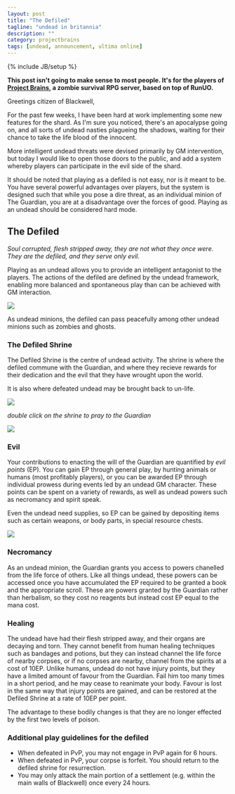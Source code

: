 ```yaml
---
layout: post
title: "The Defiled"
tagline: "undead in britannia"
description: ""
category: projectbrains
tags: [undead, announcement, ultima online]
---
```

{% include JB/setup %}

**This post isn't going to make sense to most people. It's for the players of [Project Brains](https://github.com/jsrn/ZUOmbies), a zombie survival RPG server, based on top of RunUO.**

Greetings citizen of Blackwell,

For the past few weeks, I have been hard at work implementing some new features for the shard. As I'm sure you noticed, there's an apocalypse going on, and all sorts of undead nasties plagueing the shadows, waiting for their chance to take the life blood of the innocent.

More intelligent undead threats were devised primarily by GM intervention, but today I would like to open those doors to the public, and add a system whereby players can participate in the evil side of the shard.

It should be noted that playing as a defiled is not easy, nor is it meant to be. You have several powerful advantages over players, but the system is designed such that while you pose a dire threat, as an individual minion of The Guardian, you are at a disadvantage over the forces of good. Playing as an undead should be considered hard mode.

## The Defiled

*Soul corrupted, flesh stripped away, they are not what they once were. They are the defiled, and they serve only evil.*

Playing as an undead allows you to provide an intelligent antagonist to the players. The actions of the defiled are defined by the undead framework, enabling more balanced and spontaneous play than can be achieved with GM interaction.

<img src="https://dl.dropboxusercontent.com/u/11252267/Images/UO/ProjectBrains/DefiledAnnouncement/1.PNG">


As undead minions, the defiled can pass peacefully among other undead minions such as zombies and ghosts.

### The Defiled Shrine

The Defiled Shrine is the centre of undead activity. The shrine is where the defiled commune with the Guardian, and where they recieve rewards for their dedication and the evil that they have wrought upon the world.

It is also where defeated undead may be brought back to un-life.

<img src="https://dl.dropboxusercontent.com/u/11252267/Images/UO/ProjectBrains/DefiledAnnouncement/2.PNG">


*double click on the shrine to pray to the Guardian*

<img src="https://dl.dropboxusercontent.com/u/11252267/Images/UO/ProjectBrains/DefiledAnnouncement/4.PNG">

### Evil

Your contributions to enacting the will of the Guardian are quantified by *evil points* (EP). You can gain EP through general play, by hunting animals or humans (most profitably players), or you can be awarded EP through individual prowess during events led by an undead GM character. These points can be spent on a variety of rewards, as well as undead powers such as necromancy and spirit speak.

Even the undead need supplies, so EP can be gained by depositing items such as certain weapons, or body parts, in special resource chests.

<img src="https://dl.dropboxusercontent.com/u/11252267/Images/UO/ProjectBrains/DefiledAnnouncement/3.PNG">

### Necromancy

As an undead minion, the Guardian grants you access to powers chanelled from the life force of others. Like all things undead, these powers can be accessed once you have accumulated the EP required to be granted a book and the appropriate scroll. These are powers granted by the Guardian rather than herbalism, so they cost no reagents but instead cost EP equal to the mana cost.

### Healing

The undead have had their flesh stripped away, and their organs are decaying and torn. They cannot benefit from human healing techniques such as bandages and potions, but they can instead channel the life force of nearby corpses, or if no corpses are nearby, channel from the spirits at a cost of 10EP. Unlike humans, undead do not have injury points, but they have a limited amount of favour from the Guardian. Fail him too many times in a short period, and he may cease to reanimate your body. Favour is lost in the same way that injury points are gained, and can be restored at the Defiled Shrine at a rate of 10EP per point.

The advantage to these bodily changes is that they are no longer effected by the first two levels of poison.

### Additional play guidelines for the defiled

* When defeated in PvP, you may not engage in PvP again for 6 hours.
* When defeated in PvP, your corpse is forfeit. You should return to the defiled shrine for resurrection.
* You may only attack the main portion of a settlement (e.g. within the main walls of Blackwell) once every 24 hours.